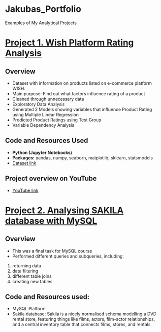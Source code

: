 # Jakubas_Portfolio
Examples of My Analytical Projects

# [Project 1. Wish Platform Rating Analysis](https://github.com/Jake-here/Wish_Platform_Rating_Analysis)

##  Overview
* Dataset with information on products listed on e-commerce platform WISH.
* Main purpose: Find out what factors influence rating of a product
* Cleaned through unnecessary data
* Exploratory Data Analysis
* Generated 2 Models showing variables that influence Product Rating using Multiple Linear Regression 
* Predicted Product Ratings using Test Group
* Variable Dependency Analysis

## Code and Resources Used
- **Python (Jupyter Notebooks)**
- **Packages:** pandas, numpy, seaborn, matplotlib, sklearn, statsmodels
- [Dataset link](https://www.kaggle.com/datasets/jmmvutu/summer-products-and-sales-in-ecommerce-wish)

## Project overview on YouTube
- [YouTube link](https://youtu.be/reXcIHse8j8)

# [Project 2. Analysing SAKILA database with MySQL](https://github.com/Jake-here/SQL-Tasks)

##  Overview
* This was a final task for MySQL course
* Performed different queries and subqueries, including:
1. returning data 
2. data filtering 
3. different table joins
4. creating new tables

## Code and Resources used:
* MySQL Platform
* Sakila database: Sakila is a nicely normalised schema modelling a DVD rental store, featuring things like films, actors, film-actor relationships, and a central inventory table that connects films, stores, and rentals.
